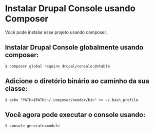 # Instalar Drupal Console usando Composer
Você pode instalar esse projeto usando composer.

## Instalar Drupal Console globalmente usando composer:
```
$ composer global require drupal/console:@stable
```

## Adicione o diretório binário ao caminho da sua classe:
```
$ echo "PATH=$PATH:~/.composer/vendor/bin" >> ~/.bash_profile
```

## Você agora pode executar o console usando:
```
$ console generate:module
```
